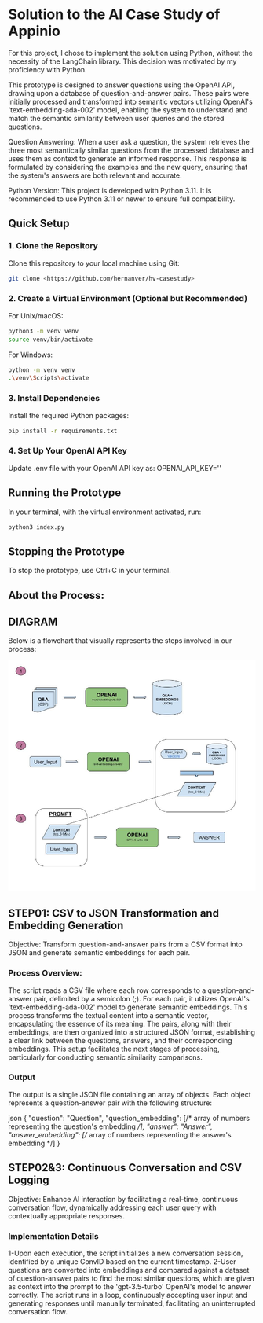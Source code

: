 # Solution to the AI Case Study of Appinio

For this project, I chose to implement the solution using Python, without the necessity of the LangChain library. This decision was motivated by my proficiency with Python.

This prototype is designed to answer questions using the OpenAI API, drawing upon a database of question-and-answer pairs. These pairs were initially processed and transformed into semantic vectors utilizing OpenAI's 'text-embedding-ada-002' model, enabling the system to understand and match the semantic similarity between user queries and the stored questions.

Question Answering: When a user ask a question, the system retrieves the three most semantically similar questions from the processed database and uses them as context to generate an informed response. This response is formulated by considering the examples and the new query, ensuring that the system's answers are both relevant and accurate.

Python Version: This project is developed with Python 3.11. It is recommended to use Python 3.11 or newer to ensure full compatibility.

## Quick Setup

### 1. Clone the Repository

Clone this repository to your local machine using Git:

```sh
git clone <https://github.com/hernanver/hv-casestudy>
```
### 2. Create a Virtual Environment (Optional but Recommended)
For Unix/macOS:

```sh
python3 -m venv venv
source venv/bin/activate
```
For Windows:

```sh
python -m venv venv
.\venv\Scripts\activate
```

### 3. Install Dependencies
Install the required Python packages:

```sh
pip install -r requirements.txt
```

### 4. Set Up Your OpenAI API Key

Update .env file with your OpenAI API key as:
OPENAI_API_KEY=''

## Running the Prototype

In your terminal, with the virtual environment activated, run:

```sh
python3 index.py
```

## Stopping the Prototype

To stop the prototype, use Ctrl+C in your terminal.


## About the Process:

## DIAGRAM

Below is a flowchart that visually represents the steps involved in our process:

![Diagrama de Flujo del Proceso](https://github.com/hernanver/hv-casestudy/blob/master/diagram.jpg?raw=true)


## STEP01: CSV to JSON Transformation and Embedding Generation


Objective: Transform question-and-answer pairs from a CSV format into JSON and generate semantic embeddings for each pair.

### Process Overview:

The script reads a CSV file where each row corresponds to a question-and-answer pair, delimited by a semicolon (;).
For each pair, it utilizes OpenAI's 'text-embedding-ada-002' model to generate semantic embeddings. This process transforms the textual content into a semantic vector, encapsulating the essence of its meaning.
The pairs, along with their embeddings, are then organized into a structured JSON format, establishing a clear link between the questions, answers, and their corresponding embeddings. This setup facilitates the next stages of processing, particularly for conducting semantic similarity comparisons.

### Output

The output is a single JSON file containing an array of objects. Each object represents a question-answer pair with the following structure:

json
{
  "question": "Question",
  "question_embedding": [/* array of numbers representing the question's embedding */],
  "answer": "Answer",
  "answer_embedding": [/* array of numbers representing the answer's embedding */]
}



## STEP02&3: Continuous Conversation and CSV Logging

Objective: Enhance AI interaction by facilitating a real-time, continuous conversation flow, dynamically addressing each user query with contextually appropriate responses.


### Implementation Details

1-Upon each execution, the script initializes a new conversation session, identified by a unique ConvID based on the current timestamp.
2-User questions are converted into embeddings and compared against a dataset of question-answer pairs to find the most similar questions, which are given as context into the prompt to the 'gpt-3.5-turbo' OpenAI's model to answer correctly.
The script runs in a loop, continuously accepting user input and generating responses until manually terminated, facilitating an uninterrupted conversation flow.




